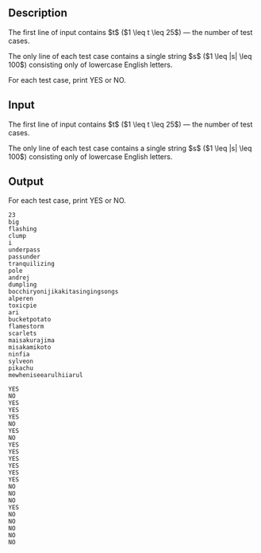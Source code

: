 ## Description

<div><div class="input-specification"><p>The first line of input contains $t$ ($1 \leq t \leq 25$)&nbsp;— the number of test cases.</p><p>The only line of each test case contains a single string $s$ ($1 \leq |s| \leq 100$) consisting only of lowercase English letters.</p></div><div class="output-specification"><p>For each test case, print <span class="tex-font-style-tt">YES</span> or <span class="tex-font-style-tt">NO</span>.</p></div></div><p>  </p>

## Input

<p>The first line of input contains $t$ ($1 \leq t \leq 25$)&nbsp;— the number of test cases.</p><p>The only line of each test case contains a single string $s$ ($1 \leq |s| \leq 100$) consisting only of lowercase English letters.</p>

## Output

<p>For each test case, print <span class="tex-font-style-tt">YES</span> or <span class="tex-font-style-tt">NO</span>.</p>





```input1|2,4,6,8,10,12,14,16,18,20,22,24
23
big
flashing
clump
i
underpass
passunder
tranquilizing
pole
andrej
dumpling
bocchiryonijikakitasingingsongs
alperen
toxicpie
ari
bucketpotato
flamestorm
scarlets
maisakurajima
misakamikoto
ninfia
sylveon
pikachu
mewheniseearulhiiarul
```




```output1
YES
NO
YES
YES
YES
NO
YES
NO
YES
YES
YES
YES
YES
YES
NO
NO
NO
YES
NO
NO
NO
NO
NO
```


